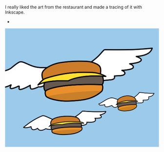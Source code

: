 I really liked the art from the restaurant and made a tracing of it with Inkscape.

-

![burgers](https://github.com/tommilburn/roberts-hamburgers-art/blob/master/burger.png?raw=true)
